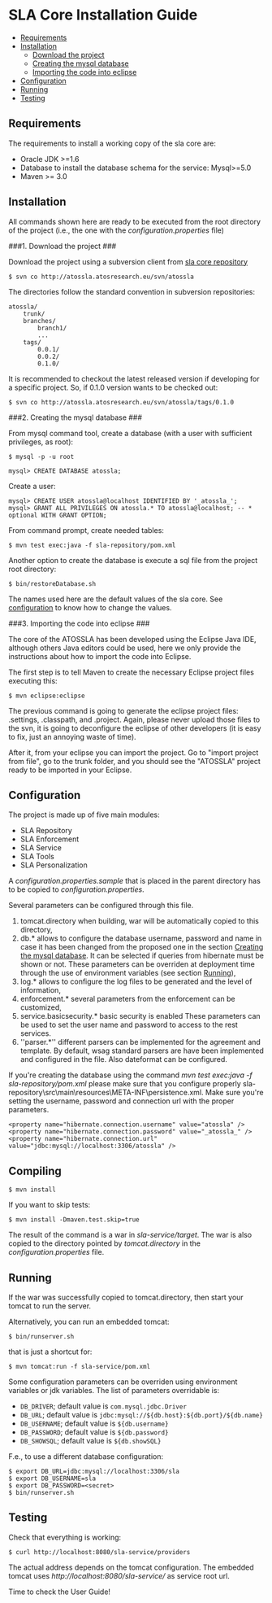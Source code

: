 # SLA Core Installation Guide #

* [Requirements](#requirements)
* [Installation](#installation)
	* [Download the project](#download)
	* [Creating the mysql database](#database)
	* [Importing the code into eclipse](#importeclipse)
* [Configuration](#configuration)
* [Running](#running)
* [Testing](#testing)


## <a name="requirements"> Requirements </a> ##

The requirements to install a working copy of the sla core are:

* Oracle JDK >=1.6
* Database to install the database schema for the service: Mysql>=5.0
* Maven >= 3.0

## <a name="installation"> Installation </a> ##

All commands shown here are ready to be executed from the 
root directory of the project (i.e., the one with the 
_configuration.properties_ file) 

###1. <a name="download"> Download the project </a> ###

Download the project using a subversion client from 
[sla core repository](http://atossla.atosresearch.eu/svn/atossla)

	$ svn co http://atossla.atosresearch.eu/svn/atossla
	
The directories follow the standard convention in subversion repositories:
	
	atossla/
		trunk/
		branches/
			branch1/
			...
		tags/
			0.0.1/
			0.0.2/
			0.1.0/

It is recommended to checkout the latest released version 
if developing for a specific project. So, if 0.1.0 version wants to be checked out:

	$ svn co http://atossla.atosresearch.eu/svn/atossla/tags/0.1.0

###2. <a name="database"> Creating the mysql database </a> ###

From mysql command tool, create a database (with a user with sufficient 
privileges, as root):

	$ mysql -p -u root 
	
	mysql> CREATE DATABASE atossla;

Create a user:

	mysql> CREATE USER atossla@localhost IDENTIFIED BY '_atossla_';
	mysql> GRANT ALL PRIVILEGES ON atossla.* TO atossla@localhost; -- * optional WITH GRANT OPTION;
From command prompt, create needed tables:

	$ mvn test exec:java -f sla-repository/pom.xml
	
Another option to create the database is execute a sql file from the 
project root directory:

	$ bin/restoreDatabase.sh

The names used here are the default values of the sla core. See 
[configuration](#configuration) to know how to change the values.

###3. <a name="importeclipse"> Importing the code into eclipse </a> ###

The core of the ATOSSLA has been developed using the Eclipse Java IDE, 
although others Java editors could be used, here we only provide the 
instructions about how to import the code into Eclipse.

The first step is to tell Maven to create the necessary Eclipse project 
files executing this:

	$ mvn eclipse:eclipse

The previous command is going to generate the eclipse project files: 
.settings, .classpath, and .project. Again, please never upload those 
files to the svn, it is going to deconfigure the eclipse of other 
developers (it is easy to fix, just an annoying waste of time).

After it, from your eclipse you can import the project. Go to 
"import project from file", go to the trunk folder, and you should 
see the "ATOSSLA" project ready to be imported in your Eclipse. 

## <a name="configuration"> Configuration </a> ##

The project is made up of five main modules:

- SLA Repository
- SLA Enforcement
- SLA Service
- SLA Tools
- SLA Personalization

A _configuration.properties.sample_ that is placed in the parent directory 
has to be copied to *configuration.properties*.

Several parameters can be configured through this file.

1. tomcat.directory when building, war will be automatically copied to this directory,
1. db.\* allows to configure the database username, password and name in case it has been changed from the proposed 
   one in the section [Creating the mysql database](#database). It can be selected if queries from hibernate must be 
   shown or not. These parameters can be overriden at deployment time through the use of environment variables 
   (see section [Running](#running)),
1. log.\* allows to configure the log files to be generated 
   and the level of information,
1. enforcement.\* several parameters from the enforcement can be customized,
1. service.basicsecurity.\* basic security is enabled
   These parameters can be used to set the user name and password to access to the rest services.
1.   ''parser.*'' different parsers can be implemented for the agreement and template. By default, wsag standard parsers are have been implemented and configured in the file. Also dateformat can be configured.

If you're creating the database using the command _mvn test exec:java -f sla-repository/pom.xml_ please make sure that you configure properly sla-repository\src\main\resources\META-INF\persistence.xml. Make sure you're setting the username, password and connection url with the proper parameters.

	<property name="hibernate.connection.username" value="atossla" />
	<property name="hibernate.connection.password" value="_atossla_" />
	<property name="hibernate.connection.url" value="jdbc:mysql://localhost:3306/atossla" />
	

## <a name="compiling"> Compiling </a> ##
	
	$ mvn install
	
If you want to skip tests:
	
	$ mvn install -Dmaven.test.skip=true
	
The result of the command is a war in _sla-service/target_. The war is also copied to
the directory pointed by _tomcat.directory_ in the _configuration.properties_ file.

## <a name="running"> Running </a> ##

If the war was successfully copied to tomcat.directory, 
then start your tomcat to run the server.

Alternatively, you can run an embedded tomcat:

	$ bin/runserver.sh

that is just a shortcut for:

	$ mvn tomcat:run -f sla-service/pom.xml
	
	
Some configuration parameters can be overriden using environment variables or jdk variables. The list of
parameters overridable is:

* `DB_DRIVER`; default value is `com.mysql.jdbc.Driver`
* `DB_URL`; default value is `jdbc:mysql://${db.host}:${db.port}/${db.name}`
* `DB_USERNAME`; default value is `${db.username}`
* `DB_PASSWORD`; default value is `${db.password}`
* `DB_SHOWSQL`; default value is `${db.showSQL}`

F.e., to use a different database configuration:

	$ export DB_URL=jdbc:mysql://localhost:3306/sla
	$ export DB_USERNAME=sla
	$ export DB_PASSWORD=<secret>
	$ bin/runserver.sh 

## <a name="testing"> Testing </a> ##

Check that everything is working:

	$ curl http://localhost:8080/sla-service/providers

The actual address depends on the tomcat configuration. 
The embedded tomcat uses _http://localhost:8080/sla-service/_ as service root url. 

Time to check the User Guide!
